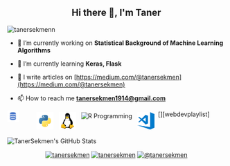 
<h2 align="center">Hi there 👋, I'm Taner</h2>

<p align="left"> <img src="https://komarev.com/ghpvc/?username=tanersekmenn" alt="tanersekmenn" /> </p>

- 🔭 I’m currently working on **Statistical Background of Machine Learning Algorithms**

- 🌱 I’m currently learning **Keras, Flask**

- 📝 I write articles on [https://medium.com/@tanersekmen](https://medium.com/@tanersekmen)

- 📫 How to reach me **tanersekmen1914@gmail.com**



<p align="center">
<img src="https://raw.githubusercontent.com/github/explore/80688e429a7d4ef2fca1e82350fe8e3517d3494d/topics/python/python.png" alt="Python" height="40" style="vertical-align:top; margin:4px">
<img src="https://raw.githubusercontent.com/github/explore/80688e429a7d4ef2fca1e82350fe8e3517d3494d/topics/linux/linux.png" alt="Linux" height="40" style="vertical-align:top; margin:4px">
<img src="https://raw.githubusercontent.com/jmnote/z-icons/master/svg/r.svg" alt="R Programming" height="40" style="vertical-align:top; margin:4px">
<img src="https://raw.githubusercontent.com/github/explore/80688e429a7d4ef2fca1e82350fe8e3517d3494d/topics/visual-studio-code/visual-studio-code.png" alt="VS Code" height="40" style="vertical-align:top; margin:4px">
[<img align="left" alt="SQL" width="26px" src="https://raw.githubusercontent.com/github/explore/80688e429a7d4ef2fca1e82350fe8e3517d3494d/topics/sql/sql.png" />][webdevplaylist]
</p>




![TanerSekmen's GitHub Stats](https://github-readme-stats.vercel.app/api?username=tanersekmen&show_icons=true&theme=onedark)



  
  
<p align="center">
<a href="https://twitter.com/TanerSekmenn" target="blank"><img align="center" src="https://cdn.jsdelivr.net/npm/simple-icons@3.0.1/icons/twitter.svg" alt="tanersekmen" height="30" width="30" /></a>
<a href="https://kaggle.com/tanersekmen" target="blank"><img align="center" src="https://cdn.jsdelivr.net/npm/simple-icons@3.0.1/icons/kaggle.svg" alt="tanersekmen" height="30" width="30" /></a>
<a href="https://medium.com/@tanersekmen" target="blank"><img align="center" src="https://cdn.jsdelivr.net/npm/simple-icons@3.0.1/icons/medium.svg" alt="@tanersekmen" height="30" width="30" /></a>
</p>



